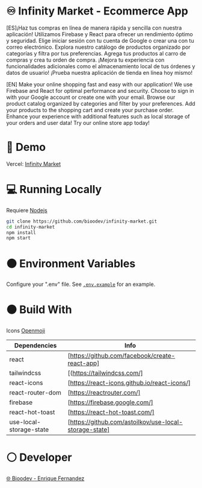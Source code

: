 # ♾️ Infinity Market - Ecommerce App

[ES]¡Haz tus compras en línea de manera rápida y sencilla con nuestra aplicación! Utilizamos Firebase y React para ofrecer un rendimiento óptimo y seguridad. Elige iniciar sesión con tu cuenta de Google o crear una con tu correo electrónico. Explora nuestro catálogo de productos organizado por categorías y filtra por tus preferencias. Agrega tus productos al carro de compras y crea tu orden de compra. ¡Mejora tu experiencia con funcionalidades adicionales como el almacenamiento local de tus órdenes y datos de usuario! ¡Prueba nuestra aplicación de tienda en línea hoy mismo!

[EN] Make your online shopping fast and easy with our application! We use Firebase and React for optimal performance and security. Choose to sign in with your Google account or create one with your email. Browse our product catalog organized by categories and filter by your preferences. Add your products to the shopping cart and create your purchase order. Enhance your experience with additional features such as local storage of your orders and user data! Try our online store app today!

# 🔵 Demo
Vercel: [Infinity Market](https://infinity-market.vercel.app/)

# 💻 Running Locally
Requiere [Nodejs](https://nodejs.org/)

```sh
git clone https://github.com/bioodev/infinity-market.git
cd infinity-market
npm install
npm start
```

# ⚫ Environment Variables
Configure your ".env" file. See [`.env.example`](https://github.com/bioodev/infinity-market/blob/main/.env.example) for an example.


# ⚫ Build With

Icons [Openmoji](https://openmoji.org/)

| Dependencies | Info |
| ------ | ------ |
| react | [https://github.com/facebook/create-react-app] |
| tailwindcss | [(https://tailwindcss.com/] |
| react-icons | [https://react-icons.github.io/react-icons/] |
| react-router-dom | [https://reactrouter.com/] |
| firebase | [https://firebase.google.com/] |
| react-hot-toast | [https://react-hot-toast.com/] |
| use-local-storage-state | [https://github.com/astoilkov/use-local-storage-state] |


# ⚪️ Developer
[🌐 Bioodev - Enrique Fernandez](https://bioodev-blog.vercel.app/) 

